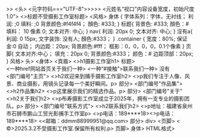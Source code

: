 <!DOCTYPE html>
<html 朗==="zh-CN">>>
<头>
    <元字符码​​​==="UTF-8">>>>>
    <​元姓名“视口”内容设备宽度，初始尺度1.0”>
    <>标题不受摄影工作室标题>
    <风格>
身体 {
            字体系列：字体，无衬线；
            利润: ;0
            填料: ;0
背景颜色:#f4f4f4；
            顏色: #333;
        }
标题{
            背景色: #333;
            顏色：#
            填料： 10 像素 0;
            文本对齐: 中心;
        }
nav{
            利润: 20px 0;
            文本对齐: 中心;
        }
沒有a{
            利润: 0 15px;
            文字装饰: 没有人;
顏色:#333；
        }
.container {
宽度：80%;
保证金:0 自动；
内边距：20px;
背景颜色:#fff；
框影：0，0，0，0，0.1个像素
        }
页脚{
文本对齐:中心；
填充：20px 0;
背景颜色:#333；
颜色：#
边距顶部：20px;
        }
    风格>
头>
<身体>
    <頁眉>
        <>h1摄影工作室h1>
标题>
    <nav>
        <一种href网站首页
        <href一種
        ​ <a“#關於”>​关于我们一种>
        <​一种“#接触”>联系我们一种>
沒有
    <div 类"容器">
        <部门编号"主页">
            <>h2欢迎来到捕手摄影工作室h2>
            <>p我们专注于人像、风景、商业摄影，用镜头记录每一个美好瞬间。p>
部分>
        <部门编号"作品集">
            <>h2作品集h2>
            <>p这里展示我们的精选作品。p>
部分>
        <部门编号"关于"
            <>h2关于我们h2>
            <>p布寿摄影工作室成立于2025年，拥有一支专业的摄影团队。p>
部分>
        <部门编号"联系方式">
            <>h2联系我们h2>
            <>p地址：福建省泉州市石狮市鹏山工贸光影捕手工作室p>
            <>p电话：189****18><>p电话：189****18>
            <​<邮箱：ddmm88999951@qq.com>
部分>
div>
    <页脚>
        <​&copy;>2025.3.2不受摄影工作室.保留所有权利.p>
    页脚>
身体>
HTML格式>
